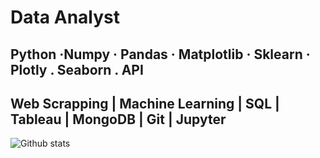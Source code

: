 # Data Analyst

## Python ·Numpy · Pandas · Matplotlib · Sklearn · Plotly . Seaborn . API 

## Web Scrapping | Machine Learning | SQL | Tableau | MongoDB | Git | Jupyter



![Github stats](https://github-readme-stats.vercel.app/api?username=isabel-searle&theme=highcontrast&show_icons=true&count_private=true)


